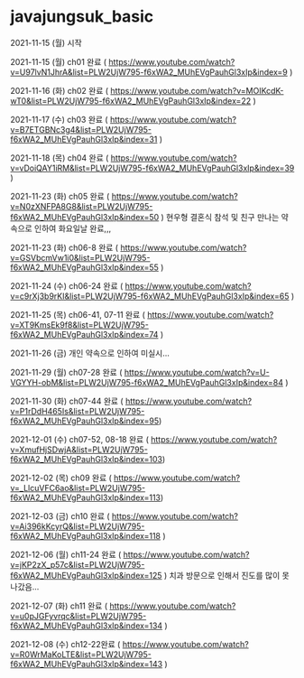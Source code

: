 # javajungsuk_basic
2021-11-15 (월) 시작

2021-11-15 (월) ch01 완료 ( https://www.youtube.com/watch?v=U97lvN1JhrA&list=PLW2UjW795-f6xWA2_MUhEVgPauhGl3xIp&index=9 )

2021-11-16 (화) ch02 완료 ( https://www.youtube.com/watch?v=MOIKcdK-wT0&list=PLW2UjW795-f6xWA2_MUhEVgPauhGl3xIp&index=22 )

2021-11-17 (수) ch03 완료 ( https://www.youtube.com/watch?v=B7ETGBNc3g4&list=PLW2UjW795-f6xWA2_MUhEVgPauhGl3xIp&index=31 )

2021-11-18 (목) ch04 완료 ( https://www.youtube.com/watch?v=vDoiQAY1iRM&list=PLW2UjW795-f6xWA2_MUhEVgPauhGl3xIp&index=39 )

2021-11-23 (화) ch05 완료 ( https://www.youtube.com/watch?v=N0zXNFPA8G8&list=PLW2UjW795-f6xWA2_MUhEVgPauhGl3xIp&index=50 )
현우형 결혼식 참석 및 친구 만나는 약속으로 인하여 화요일날 완료,,,

2021-11-23 (화) ch06-8 완료 ( https://www.youtube.com/watch?v=GSVbcmVw1i0&list=PLW2UjW795-f6xWA2_MUhEVgPauhGl3xIp&index=55 )

2021-11-24 (수) ch06-24 완료 ( https://www.youtube.com/watch?v=c9rXj3b9rKI&list=PLW2UjW795-f6xWA2_MUhEVgPauhGl3xIp&index=65 )

2021-11-25 (목) ch06-41, 07-11 완료 ( https://www.youtube.com/watch?v=XT9KmsEk9f8&list=PLW2UjW795-f6xWA2_MUhEVgPauhGl3xIp&index=74 )

2021-11-26 (금) 개인 약속으로 인하여 미실시...

2021-11-29 (월) ch07-28 완료 ( https://www.youtube.com/watch?v=U-VGYYH-obM&list=PLW2UjW795-f6xWA2_MUhEVgPauhGl3xIp&index=84 )

2021-11-30 (화) ch07-44 완료 ( https://www.youtube.com/watch?v=P1rDdH465Is&list=PLW2UjW795-f6xWA2_MUhEVgPauhGl3xIp&index=95)

2021-12-01 (수) ch07-52, 08-18 완료 ( https://www.youtube.com/watch?v=XmufHjSDwjA&list=PLW2UjW795-f6xWA2_MUhEVgPauhGl3xIp&index=103)

2021-12-02 (목) ch09 완료 ( https://www.youtube.com/watch?v=_LlcuVFC6ao&list=PLW2UjW795-f6xWA2_MUhEVgPauhGl3xIp&index=113)

2021-12-03 (금) ch10 완료 ( https://www.youtube.com/watch?v=Ai396kKcyrQ&list=PLW2UjW795-f6xWA2_MUhEVgPauhGl3xIp&index=118 )

2021-12-06 (월) ch11-24 완료 ( https://www.youtube.com/watch?v=jKP2zX_p57c&list=PLW2UjW795-f6xWA2_MUhEVgPauhGl3xIp&index=125 )
치과 방문으로 인해서 진도를 많이 못나갔음...

2021-12-07 (화) ch11 완료 ( https://www.youtube.com/watch?v=u0pJGFyvrqc&list=PLW2UjW795-f6xWA2_MUhEVgPauhGl3xIp&index=134 )

2021-12-08 (수) ch12-22완료 ( https://www.youtube.com/watch?v=R0WrMaKoLTE&list=PLW2UjW795-f6xWA2_MUhEVgPauhGl3xIp&index=143 )
